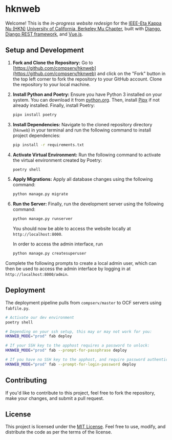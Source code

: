 # hknweb

Welcome! This is the *in-progress website redesign* for the [IEEE-Eta Kappa Nu (HKN)](https://hkn.ieee.org/) [University of California, Berkeley Mu Chapter](https://dev-hkn.eecs.berkeley.edu/), built with [Django](https://www.djangoproject.com/), [Django REST framework](https://www.django-rest-framework.org/), and [Vue.js](https://vuejs.org/).

## Setup and Development

1. **Fork and Clone the Repository:** Go to [https://github.com/compserv/hknweb](https://github.com/compserv/hknweb) and click on the "Fork" button in the top left corner to fork the repository to your GitHub account. Clone the repository to your local machine.

2. **Install Python and Poetry:** Ensure you have Python 3 installed on your system. You can download it from [python.org](https://www.python.org/downloads/). Then, install [Pipx](https://pipx.pypa.io/stable/installation/) if not already installed. Finally, install Poetry:

    ```sh
    pipx install poetry
    ```

3. **Install Dependencies:** Navigate to the cloned repository directory (`hknweb`) in your terminal and run the following command to install project dependencies:

    ```sh
    pip install -r requirements.txt
    ```

4. **Activate Virtual Environment:** Run the following command to activate the virtual environment created by Poetry:

    ```sh
    poetry shell
    ```

5. **Apply Migrations:** Apply all database changes using the following command:

    ```sh
    python manage.py migrate
    ```

6. **Run the Server:** Finally, run the development server using the following command:

    ```sh
    python manage.py runserver
    ```

    You should now be able to access the website locally at `http://localhost:8000`.

    In order to access the admin interface, run

    ```sh
    python manage.py createsuperuser
    ```

Complete the following prompts to create a local admin user, which can then be used to access the admin interface by logging in at `http://localhost:8000/admin`.

## Deployment

The deployment pipeline pulls from `compserv/master` to OCF servers using `fabfile.py`.

```sh
# Activate our dev environment
poetry shell

# Depending on your ssh setup, this may or may not work for you:
HKNWEB_MODE="prod" fab deploy

# If your SSH key to the apphost requires a password to unlock:
HKNWEB_MODE="prod" fab --prompt-for-passphrase deploy

# If you have no SSH key to the apphost, and require password authentication:
HKNWEB_MODE="prod" fab --prompt-for-login-password deploy
```

## Contributing

If you'd like to contribute to this project, feel free to fork the repository, make your changes, and submit a pull request.

## License

This project is licensed under the [MIT License](LICENSE). Feel free to use, modify, and distribute the code as per the terms of the license.